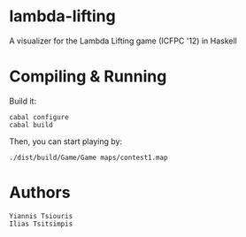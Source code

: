 lambda-lifting
==============

A visualizer for the Lambda Lifting game (ICFPC '12) in Haskell

Compiling & Running
===================

Build it:

    cabal configure
    cabal build

Then, you can start playing by:

    ./dist/build/Game/Game maps/contest1.map

Authors
=======

    Yiannis Tsiouris
    Ilias Tsitsimpis
